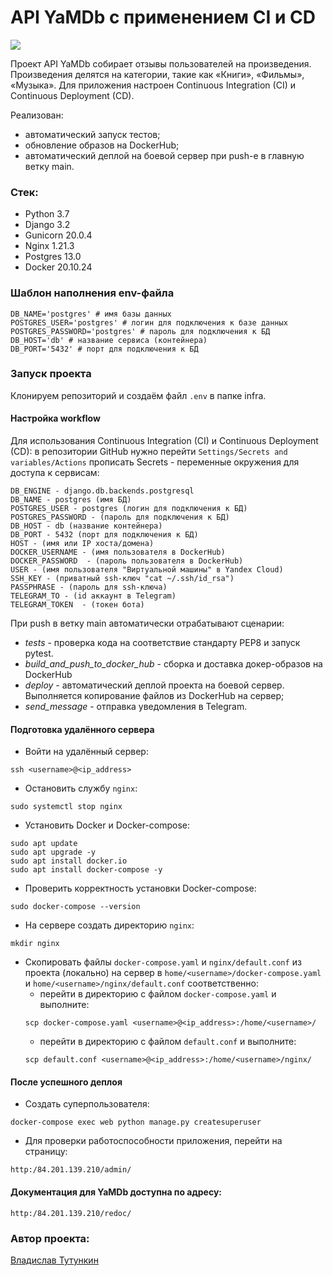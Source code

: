 # API YaMDb c применением CI и CD

[![](https://github.com/TutunkinVladislav/yamdb_final/actions/workflows/yamdb_workflow.yml/badge.svg)](https://github.com/TutunkinVladislav/yamdb_final/actions/runs/4963003220)

Проект API YaMDb собирает отзывы пользователей на произведения. Произведения делятся на категории, такие как «Книги», «Фильмы», «Музыка». Для приложения настроен Continuous Integration (CI) и Continuous Deployment (CD).

Реализован:
* автоматический запуск тестов;
* обновление образов на DockerHub;
* автоматический деплой на боевой сервер при push-е в главную ветку main.

### Стек:
- Python 3.7
- Django 3.2
- Gunicorn 20.0.4
- Nginx 1.21.3
- Postgres 13.0
- Docker 20.10.24

### Шаблон наполнения env-файла
```
DB_NAME='postgres' # имя базы данных
POSTGRES_USER='postgres' # логин для подключения к базе данных
POSTGRES_PASSWORD='postgres' # пароль для подключения к БД
DB_HOST='db' # название сервиса (контейнера)
DB_PORT='5432' # порт для подключения к БД
```

### Запуск проекта
Клонируем репозиторий и создаём файл `.env` в папке infra.

#### Настройка workflow
Для использования Continuous Integration (CI) и Continuous Deployment (CD): в
репозитории GitHub нужно перейти `Settings/Secrets and variables/Actions` прописать Secrets -
переменные окружения для доступа к сервисам:
```
DB_ENGINE - django.db.backends.postgresql
DB_NAME - postgres (имя БД)
POSTGRES_USER - postgres (логин для подключения к БД)
POSTGRES_PASSWORD - (пароль для подключения к БД)
DB_HOST - db (название контейнера)
DB_PORT - 5432 (порт для подключения к БД)
HOST - (имя или IP хоста/домена)
DOCKER_USERNAME - (имя пользователя в DockerHub)
DOCKER_PASSWORD  - (пароль пользователя в DockerHub)
USER - (имя пользователя "Виртуальной машины" в Yandex Cloud)
SSH_KEY - (приватный ssh-ключ "cat ~/.ssh/id_rsa")
PASSPHRASE - (пароль для ssh-ключа)
TELEGRAM_TO - (id аккаунт в Telegram)
TELEGRAM_TOKEN  - (токен бота)
```
При push в ветку main автоматически отрабатывают сценарии:
* *tests* - проверка кода на соответствие стандарту PEP8 и запуск pytest.
* *build_and_push_to_docker_hub* - сборка и доставка докер-образов на DockerHub
* *deploy* - автоматический деплой проекта на боевой сервер. Выполняется
копирование файлов из DockerHub на сервер;
* *send_message* - отправка уведомления в Telegram.


#### Подготовка удалённого сервера
* Войти на удалённый сервер:
```
ssh <username>@<ip_address>
```
* Остановить службу `nginx`:
```
sudo systemctl stop nginx
```
* Установить Docker и Docker-compose:
```
sudo apt update
sudo apt upgrade -y
sudo apt install docker.io
sudo apt install docker-compose -y
```
* Проверить корректность установки Docker-compose:
```
sudo docker-compose --version
```
* На сервере создать директорию `nginx`:
```
mkdir nginx
```
* Скопировать файлы `docker-compose.yaml` и
`nginx/default.conf` из проекта (локально) на сервер в
`home/<username>/docker-compose.yaml` и
`home/<username>/nginx/default.conf` соответственно:
  * перейти в директорию с файлом `docker-compose.yaml` и выполните:
  ```
  scp docker-compose.yaml <username>@<ip_address>:/home/<username>/
  ```
  * перейти в директорию с файлом `default.conf` и выполните:
  ```
  scp default.conf <username>@<ip_address>:/home/<username>/nginx/
  ```

#### После успешного деплоя
* Создать суперпользователя:
```
docker-compose exec web python manage.py createsuperuser
```
* Для проверки работоспособности приложения, перейти на страницу:
```
http:/84.201.139.210/admin/
```

#### Документация для YaMDb доступна по адресу:
```
http:/84.201.139.210/redoc/
```

### Автор проекта:
[Владислав Тутункин](https://github.com/TutunkinVladislav)
